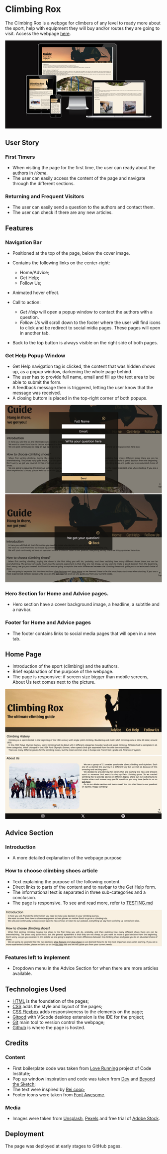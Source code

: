 # Climbing Rox

The Climbing Rox is a webpge for climbers of any level to ready more about the sport, help with equipment they will buy and/or routes they are going to visit. 
Access the webpage [here](https://mariaciceri.github.io/first_project/).

![Am I responsive display of the project page](assets/images/responsive.png)

## User Story
### First Timers

+ When visiting the page for the first time, the user can ready about the authors in _Home_. 
+ The user can easily access the content of the page and navigate through the different sections. 


### Returning and Frequent Visitors

+ The user can easily send a question to the authors and contact them. 
+ The user can check if there are any new articles. 
 


## Features

### Navigation Bar

+ Positioned at the top of the page, below the cover image.
+ Contains the following links on the center-right:
    * Home/Advice; 
    * Get Help; 
    * Follow Us; 
    
+ Animated hover effect. 
+ Call to action:
    * _Get Help_ will open a popup window to contact the authors with a question. 
    * _Follow Us_ will scroll down to the footer where the user will find icons to click and be redirect to social midia pages. These pages will open in another tab. 
    
+ Back to the top button is always visible on the right side of both pages. 


### Get Help Popup Window

+ Get Help navigation tag is clicked, the content that was hidden shows up, as a popup window, darkening the whole page behind.
+ The user has to provide full name, email and fill up the text area to be able to submit the form.
+ A feedback message then is triggered, letting the user know that the message was received.
+ A closing buttom is placed in the top-right corner of both popups.


![Get help pop up window with full name, email, and text area boxes](assets/images/popup1.png)
![Feedback message after submitting a question](assets/images/popup2.png)

### Hero Section for Home and Advice pages.

+ Hero section have a cover background image, a headline, a subtitle and a navbar.


### Footer for Home and Advice pages

+ The footer contains links to social media pages that will open in a new tab.


## Home Page

+ Introduction of the sport (climbing) and the authors.
+ Brief explanation of the purpose of the webpage.
+ The page is responsive: if screen size bigger than mobile screens, About Us text comes next to the picture.


![First part of the Home page](assets/images/rox1.png)
![About us and footer of Home page](assets/images/rox2.png)


## Advice Section
### Introduction

+ A more detailed explanation of the webpage purpose


### How to choose climbing shoes article

+ Text explaining the purpose of the following content.
+ Direct links to parts of the content and to navbar to the Get Help form.
+ The informational text is separated in three sub-categories and a conclusion.
+ The page is responsive. To see and read more, refer to [TESTING.md](TESTING.md)
    
![Introduction and First paragraph of main content](assets/images/advice1.png)

### Features left to implement

+ Dropdown menu in the Advice Section for when there are more articles available.

## Technologies Used

+ [HTML](https://developer.mozilla.org/en-US/docs/Web/HTML) is the foundation of the pages;
+ [CSS](https://developer.mozilla.org/en-US/docs/Web/CSS) adds the style and layout of the pages;
+ [CSS Flexbox](https://developer.mozilla.org/en-US/docs/Learn/CSS/CSS_layout/Flexbox) adds responsiveness to the elements on the page;
+ [Gitpod](https://gitpod.io/) with VScode desktop extension is the IDE for the project;
+ [Git](https://git-scm.com/) main tool to version control the webpage;
+ [Github](https://github.com/) is where the page is hosted.


## Credits

### Content

+ First boilerplate code was taken from [Love Running](https://github.com/mariaciceri/love-running-practice) project of Code Institute;
+ Pop up window inspiration and code was taken from [Dev](https://dev.to/pachicodes/creating-a-css-modal-window-pop-up-step-by-step-1f59) and [Beyond the Sketch](https://www.beyondthesketch.com/developer/css-only-modals/);
+ The text were inspired by [Rei coop](https://www.rei.com/learn/expert-advice/rock-shoes.html?srsltid=AfmBOorRz0dMXRcebMmKl2vc8nr7PmiiQbzrWg8WhAQbV86vnILnHNRb);
+ Footer icons were taken from [Font Awesome](https://fontawesome.com/).


### Media

+ Images were taken from [Unsplash](https://unsplash.com/), [Pexels](https://unsplash.com/) and free trial of [Adobe Stock](https://stock.adobe.com/se/search?k=%22climbing+shoes%22&search_type=recentsearch).

## Deployment

The page was deployed at early stages to GitHub pages. 





